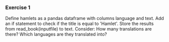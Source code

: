 ### Exercise 1

Define hamlets as a pandas dataframe with columns language and text.
Add an if statement to check if the title is equal to 'Hamlet'.
Store the results from read_book(inputfile) to text.
Consider: How many translations are there? Which languages are they translated into?
